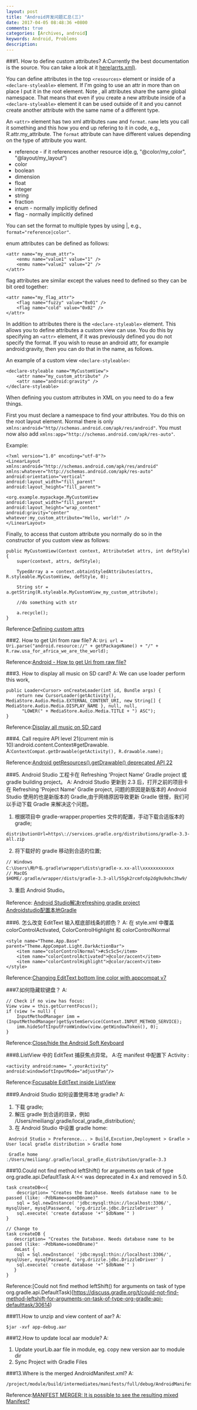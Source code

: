 ```yaml
---
layout: post
title: "Android开发问题汇总(三)"
date: 2017-04-05 08:48:36 +0800
comments: true
categories: [Archives, android] 
keywords: Android, Problems 
description: 
---
```


###1. How to define custom attributes?
A:Currently the best documentation is the source. You can take a look at it [here(arrts.xml)](https://github.com/android/platform_frameworks_base/blob/master/core/res/res/values/attrs.xml).  

You can define attributes in the top `<resources>` element or inside of a `<declare-styleable>` element. If I'm going to use an attr in more than on place I put it in the root element. Note , all attributes share the same global namespace. That means that even if you create a new attribute inside of a `<declare-styleable>` element it can be used outside of it and you cannot create another attribute with the same name of a different type.

An `<attr>` element has two xml attributes `name` and `format`. `name` lets you call it something and this how you end up refering to it in code, e.g., R.attr.my_attribute. The `format` attribute can have different values depending on the type of attribute you want.  

* reference - if it references another resource id(e.g, "@color/my_color", "@layout/my_layout")
* color
* boolean
* dimension
* float
* integer
* string
* fraction
* enum - normally implicitly defined
* flag - normally implicitly defined

You can set the format to multiple types by using |, e.g., `format="reference|color"`.

enum attributes can be defined as follows:

```
<attr name="my_enum_attr"> 
    <enmu name="value1" value="1" />
    <enmu name="value2" value="2" />
</attr>
```

flag attributes are similar except the values need to defined so they can be bit ored together:

```
<attr name="my_flag_attr">
    <flag name="fuzzy" value="0x01" />
    <flag name="cold" value="0x02" />
</attr>
```
<!--more-->
In addition to attributes there is the `<declare-styleable>` element. This allows you to define attributes a custom view can use. You do this by specifying an `<attr>` element, if it was previously defined you do not specify the format. If you wish to reuse an android attr, for example android:gravity, then you can do that in the name, as follows.

An example of a custom view `<declare-styleable>`:

```
<declare-styleable name="MyCustomView"> 
    <attr name="my_custom_attribute" />
    <attr name="android:gravity" />
</declare-styleable>
```

When defining you custom attributes in XML on you need to do a few things.  

First you must declare a namespace to find your attributes. You do this on the root layout element. Normal there is only `xmlns:android="http//schemas.android.com/apk/res/android"`. You must now also add `xmlns:app="http://schemas.android.com/apk/res-auto"`.

Example:

```
<?xml version="1.0" encoding="utf-8"?>
<LinearLayout
xmlns:android="http://schemas.android.com/apk/res/android"
xmlns:whatever="http://schemas.android.com/apk/res-auto"
android:orientation="vertical"
android:layout_width="fill_parent"
android:layout_height="fill_parent">

<org.example.mypackage.MyCustomView
android:layout_width="fill_parent"
android:layout_height="wrap_content"
android:gravity="center"
whatever:my_custom_attribute="Hello, world!" />
</LinearLayout>
```

Finally, to access that custom attribute you normally do so in the constructor of you custom view as follows:

```
public MyCustomView(Context context, AttributeSet attrs, int defStyle) {
    super(context, attrs, defStyle);

    TypedArray a = context.obtainStyledAttributes(attrs, R.styleable.MyCustomView, defStyle, 0);

    String str = a.getString(R.styleable.MyCustomView_my_custom_attribute);

    //do something with str

    a.recycle();
}
```

Reference:[Defining custom attrs](http://stackoverflow.com/questions/3441396/defining-custom-attrs)  

###2. How to get Uri from raw file?
A: `Uri url = Uri.parse("android.resource://" + getPackageName() + "/" + R.raw.usa_for_africa_we_are_the_world);`  

Reference:[Android - How to get Uri from raw file?](http://stackoverflow.com/questions/16791439/android-how-to-get-uri-from-raw-file)  

###3. How to display all music on SD card?
A: We can use loader perform this work,

```
public Loader<Cursor> onCreateLoader(int id, Bundle args) {
    return new CursorLoader(getActivity(), MediaStore.Audio.Media.EXTERNAL_CONTENT_URI, new String[] { MediaStore.Audio.Media.DISPLAY_NAME }, null, null,
      "LOWER(" + MediaStore.Audio.Media.TITLE + ") ASC");    
}
```

Reference:[Display all music on SD card](http://stackoverflow.com/questions/8994625/display-all-music-on-sd-card) 

###4. Call require API level 21(current min is 10):android.content.Context#getDrawable.
A:`ContextCompat.getDrawable(getActivity(), R.drawable.name);`  

Reference:[Android getResources().getDrawable() deprecated API 22](http://stackoverflow.com/questions/29041027/android-getresources-getdrawable-deprecated-api-22/29041466#29041466)  

###5. Android Studio 工程卡在 Refreshing 'Project Name' Gradle project 或 gradle building project。
A: Android Studio 更新到 2.3 后，打开之前的项目卡在 Refreshing 'Project Name' Gradle project, 问题的原因是新版本的 Android Studio 使用的也是新版本的 Gradle,由于网络原因导致更新 Gradle 很慢，我们可以手动下载 Gradle 来解决这个问题。  

1. 根据项目中 gradle-wrapper.properties 文件的配置，手动下载合适版本的 gradle;

```
distributionUrl=https\://services.gradle.org/distributions/gradle-3.3-all.zip
```

2. 将下载好的 gradle 移动到合适的位置;

```
// Windows
C:\Users\用户名.gradle\wrapper\dists\gradle-x.xx-all\xxxxxxxxxxxx
// MacOS
$HOME/.gradle/wrapper/dists/gradle-3.3-all/55gk2rcmfc6p2dg9u9ohc3hw9/

```

3. 重启 Android Studio。

Reference:
[Android Studio解决refreshing gradle project](http://www.jianshu.com/p/3063173deed8)  
[Androidstudio配置本地Gradle](http://zzqhost.com/?post=82)  

###6. 怎么改变 EditText 输入框底部线条的颜色？
A: 在 style.xml 中覆盖 colorControlActivated, ColorControlHighlight 和 colorControlNormal

```
<style name="Theme.App.Base" parent="Theme.AppCompat.Light.DarkActionBar">
    <item name="colorControlNormal">#c5c5c5</item>
    <item name="colorControlActivated">@color/accent</item>
    <item name="colorControlHighlight">@color/accent</item>
</style>
```

Reference:[Changing EditText bottom line color with appcompat v7](https://stackoverflow.com/questions/26574328/changing-edittext-bottom-line-color-with-appcompat-v7)

###7.如何隐藏软键盘？
A:

```
// Check if no view has focus:
View view = this.getCurrentFocus();
if (view != null) {  
    InputMethodManager imm = (InputMethodManager)getSystemService(Context.INPUT_METHOD_SERVICE);
    imm.hideSoftInputFromWindow(view.getWindowToken(), 0);
}
```
Reference:[Close/hide the Android Soft Keyboard](https://stackoverflow.com/questions/1109022/close-hide-the-android-soft-keyboard)  

###8.ListView 中的 EditText 捕获焦点异常。
A:在 manifest 中配置下 Activity :

```
<activity android:name= ".yourActivity" android:windowSoftInputMode="adjustPan"/>
```

Reference:[Focusable EditText inside ListView](https://stackoverflow.com/questions/2679948/focusable-edittext-inside-listview)

###9.Android Studio 如何设置使用本地 gradle?
A:

1. 下载 gradle;
2. 解压 gradle 到合适的目录，例如 /Users/meiliang/.gradle/local_gradle_distribution/;
3. 在 Android Studio 中设置 gradle home: 

```
 Android Studio > Preference... > Build,Excution,Deployment > Gradle > User local gradle distribution > Gradle home

 Gradle home :/Users/meiliang/.gradle/local_gradle_distribution/gradle-3.3
```

###10.Could not find method leftShift() for arguments on task of type org.gradle.api.DefaultTask
A:<< was deprecated in 4.x and removed in 5.0.  

```
task createDB<<{
    description= "Creates the Database. Needs database name to be passed (like: -PdbName=someDBname)"
    sql = Sql.newInstance( 'jdbc:mysql:thin://localhost:3306/', mysqlUser, mysqlPassword, 'org.drizzle.jdbc.DrizzleDriver' )
    sql.execute( 'create database '+"`$dbName`" )
}

// Change to 
task createDB {
   description= "Creates the Database. Needs database name to be passed (like: -PdbName=someDBname)"
   doLast {    
    sql = Sql.newInstance( 'jdbc:mysql:thin://localhost:3306/', mysqlUser, mysqlPassword, 'org.drizzle.jdbc.DrizzleDriver' )
    sql.execute( 'create database '+"`$dbName`" )
   } 
}
```

Reference:[Could not find method leftShift() for arguments on task of type org.gradle.api.DefaultTask)[https://discuss.gradle.org/t/could-not-find-method-leftshift-for-arguments-on-task-of-type-org-gradle-api-defaulttask/30614)  

###11.How to unzip and view content of aar?
A:

```
$jar -xvf app-debug.aar
```

###12.How to update local aar module?
A:

1. Update yourLib.aar file in module, eg. copy new version aar to module dir
2. Sync Project with Gradle Files

###13.Where is the merged AndroidManifest.xml?
A:

```
/project/module/build/intermediates/manifests/full/debug/AndroidManifest.xml
```

Reference:[MANIFEST MERGER: It is possible to see the resulting mixed Manifest?](https://stackoverflow.com/questions/32087870/manifest-merger-it-is-possible-to-see-the-resulting-mixed-manifest)  



